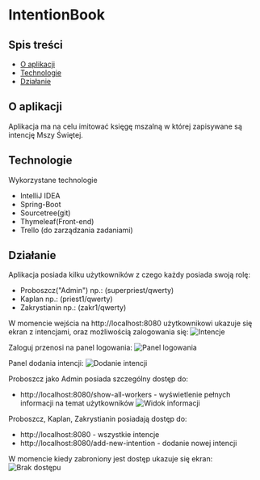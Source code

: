 # IntentionBook
## Spis treści
* [O aplikacji](#o-aplikacji)
* [Technologie](#technologie)
* [Działanie](#działanie)

## O aplikacji
Aplikacja ma na celu imitować księgę mszalną w której zapisywane są intencję Mszy Świętej. 	
## Technologie
Wykorzystane technologie
* IntelliJ IDEA
* Spring-Boot
* Sourcetree(git)
* Thymeleaf(Front-end)
* Trello (do zarządzania zadaniami)

## Działanie
Aplikacja posiada kilku użytkowników z czego każdy posiada swoją rolę:
* Proboszcz("Admin") np.: (superpriest/qwerty)
* Kaplan np.: (priest1/qwerty)
* Zakrystianin np.: (zakr1/qwerty)

W momencie wejścia na http://localhost:8080 użytkownikowi ukazuje się ekran z intencjami, oraz możliwością zalogowania się:
![Intencje](https://user-images.githubusercontent.com/23701808/74338849-3ad0ec80-4da3-11ea-8a8e-beb10b6f57d7.PNG)

Zaloguj przenosi na panel logowania:
![Panel logowania](https://user-images.githubusercontent.com/23701808/74338921-5a681500-4da3-11ea-80f5-4ea636abe044.PNG)

Panel dodania intencji:
![Dodanie intencji](https://user-images.githubusercontent.com/23701808/74339143-c21e6000-4da3-11ea-9fc3-6f73caf3d7d1.PNG)

Proboszcz jako Admin posiada szczególny dostęp do:
* http://localhost:8080/show-all-workers - wyświetlenie pełnych informacji na temat użytkowników
![Widok informacji](https://user-images.githubusercontent.com/23701808/74338360-52f43c00-4da2-11ea-87ce-b5ade8f26a1a.PNG)

Proboszcz, Kaplan, Zakrystianin posiadają dostęp do:
* http://localhost:8080 - wszystkie intencje
* http://localhost:8080/add-new-intention - dodanie nowej intencji
 
W momencie kiedy zabroniony jest dostęp ukazuje się ekran:
![Brak dostępu](https://user-images.githubusercontent.com/23701808/74339436-5b4d7680-4da4-11ea-98cf-7ef4103da0ce.PNG)

  


  

